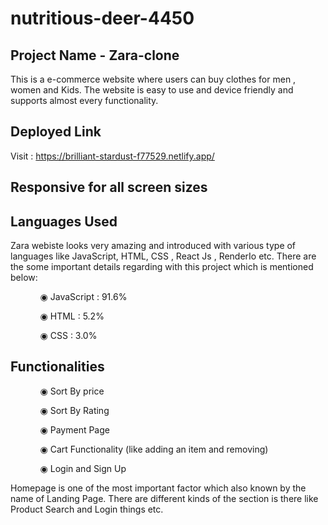 # nutritious-deer-4450

## Project Name - Zara-clone
This is a e-commerce website where users can buy clothes for men , women and Kids. The website is easy to use and device friendly and supports almost every functionality.

## Deployed Link

Visit : https://brilliant-stardust-f77529.netlify.app/

## Responsive for all screen sizes

## Languages Used

Zara webiste looks very amazing and introduced with various type of languages like JavaScript, HTML, CSS , React Js , RenderIo etc. There are the some important details regarding with this project which is mentioned below:

<ul dir="auto">
 <ol dir="auto">◉ JavaScript : 91.6%</ol>
 <ol dir="auto">◉ HTML : 5.2%</ol>
 <ol dir="auto">◉ CSS : 3.0%</ol>
 </ul>
 
 ## Functionalities
 
 <ul dir="auto">
 
 <ol dir="auto">◉ Sort By price </ol>
 <ol dir="auto">◉ Sort By Rating</ol>
 <ol dir="auto">◉ Payment Page</ol>
 <ol dir="auto">◉ Cart Functionality (like adding an item and removing) </ol>
 <ol dir="auto">◉ Login and Sign Up </ol>
 </ul>
 
 Homepage is one of the most important factor which also known by the name of Landing Page. There are different kinds of the section is there like Product Search and Login things etc.

